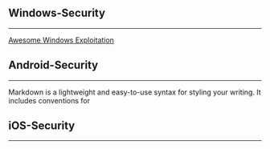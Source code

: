 ## Windows-Security
------
[Awesome Windows Exploitation][1]

[1]: https://github.com/enddo/android-security-awesome%22Awesome%20Windows%20Exploitation%22



## Android-Security
------
Markdown is a lightweight and easy-to-use syntax for styling your writing. It includes conventions for



## iOS-Security
------

